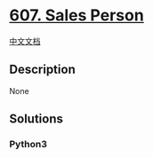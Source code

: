 # [607. Sales Person](https://leetcode.com/problems/sales-person)

[中文文档](/leetcode/0600-0699/0607.Sales%20Person/README.md)

## Description

None

## Solutions

<!-- tabs:start -->

### **Python3**

```python

```

<!-- tabs:end -->
